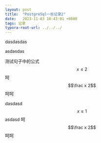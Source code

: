 ```yaml
---
layout: post
title:  "PostgreSql一些记录2"
date:   2023-11-03 10:43:01 +0800
tags: 记录
typora-root-url: ../../../
---
```


dasdasdas



asdasdas

测试句子中的公式  $$x \le 2$$ 呵 $$\frac x 2$$呵呵

dasdasd$$x \le 1$$asdasd  呵$$\frac x 2$$呵呵

